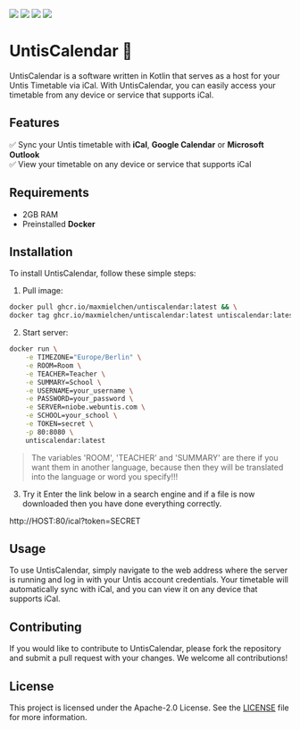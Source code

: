 ![](https://img.shields.io/github/license/maxmielchen/UntisCalendar?style=flat-square)
![](https://img.shields.io/github/repo-size/maxmielchen/UntisCalendar?style=flat-square)
![](https://img.shields.io/github/actions/workflow/status/maxmielchen/UntisCalendar/docker-image.yml?style=flat-square)
![](https://img.shields.io/github/actions/workflow/status/maxmielchen/UntisCalendar/docker-publish.yml?label=publish&style=flat-square)

# UntisCalendar 📆

UntisCalendar is a software written in Kotlin that serves as a host for your Untis Timetable via iCal. With UntisCalendar, you can easily access your timetable from any device or service that supports iCal. 

## Features

✅ Sync your Untis timetable with **iCal**, **Google Calendar** or **Microsoft Outlook**\
✅ View your timetable on any device or service that supports iCal

## Requirements

- 2GB RAM 
- Preinstalled **Docker**

## Installation

To install UntisCalendar, follow these simple steps:

1. Pull image:
```bash
docker pull ghcr.io/maxmielchen/untiscalendar:latest && \
docker tag ghcr.io/maxmielchen/untiscalendar:latest untiscalendar:latest
```

2. Start server:
```Bash
docker run \
    -e TIMEZONE="Europe/Berlin" \
    -e ROOM=Room \
    -e TEACHER=Teacher \
    -e SUMMARY=School \
    -e USERNAME=your_username \
    -e PASSWORD=your_password \
    -e SERVER=niobe.webuntis.com \
    -e SCHOOL=your_school \
    -e TOKEN=secret \
    -p 80:8080 \
    untiscalendar:latest
```
> The variables 'ROOM', 'TEACHER' and 'SUMMARY' are there if you want them in another language, because then they will be translated into the language or word you specify!!!

3. Try it
Enter the link below in a search engine and if a file is now downloaded then you have done everything correctly.

http://HOST:80/ical?token=SECRET

## Usage

To use UntisCalendar, simply navigate to the web address where the server is running and log in with your Untis account credentials. Your timetable will automatically sync with iCal, and you can view it on any device that supports iCal.

## Contributing

If you would like to contribute to UntisCalendar, please fork the repository and submit a pull request with your changes. We welcome all contributions!

## License

This project is licensed under the Apache-2.0 License. See the [LICENSE](LICENSE) file for more information.

